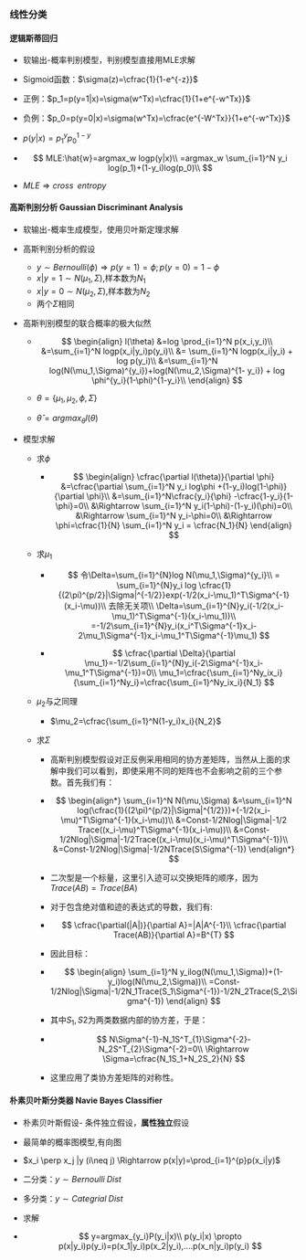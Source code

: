 ### 线性分类

#### 逻辑斯蒂回归

- 软输出-概率判别模型，判别模型直接用MLE求解

- Sigmoid函数：$\sigma(z)=\cfrac{1}{1-e^{-z}}$

- 正例：$p_1=p(y=1|x)=\sigma(w^Tx)=\cfrac{1}{1+e^{-w^Tx}}$

- 负例：$p_0=p(y=0|x)=\sigma(w^Tx)=\cfrac{e^{-W^Tx}}{1+e^{-w^Tx}}$

- $p(y|x)=p_1^y p_0^{1-y}$

- $$
  MLE:\hat{w}=argmax_w logp(y|x)\\
  =argmax_w \sum_{i=1}^N y_i log(p_1)+(1-y_i)log(p_0)\\
  $$

- $MLE \Rightarrow cross\;\; entropy$



#### 高斯判别分析 Gaussian Discriminant Analysis

- 软输出-概率生成模型，使用贝叶斯定理求解

- 高斯判别分析的假设

  - $y \sim Bernoulli(\phi)\Rightarrow p(y=1)=\phi ; p(y=0)=1-\phi$
  - $x|y=1 \sim N(\mu_1,\Sigma)$,样本数为$N_1$
  - $x|y=0 \sim N(\mu_2,\Sigma)$,样本数为$N_2$
  - 两个$\Sigma$相同

- 高斯判别模型的联合概率的极大似然

  - 
    $$
    \begin{align}
    l(\theta)
    &=log \prod_{i=1}^N p(x_i,y_i)\\
    &=\sum_{i=1}^N logp(x_i|y_i)p(y_i)\\
    &= \sum_{i=1}^N logp(x_i|y_i) + log p(y_i)\\
    &=\sum_{i=1}^N log(N(\mu_1,\Sigma)^{y_i})+log(N(\mu_2,\Sigma)^{1- y_i}) + log \phi^{y_i}(1-\phi)^{1-y_i}\\
    \end{align}
    $$
    
  - $\theta=\{\mu_1,\mu_2,\phi,\Sigma\}$

  - $\hat{\theta}=argmax_{\theta} l(\theta)$

- 模型求解

  - 求$\phi$

    - $$
      \begin{align}
      \cfrac{\partial l(\theta)}{\partial \phi}
      &=\cfrac{\partial \sum_{i=1}^N y_i log\phi +(1-y_i)log(1-\phi)}{\partial \phi}\\
      &=\sum_{i=1}^N\cfrac{y_i}{\phi} -\cfrac{1-y_i}{1-\phi}=0\\
      &\Rightarrow \sum_{i=1}^N y_i(1-\phi)-(1-y_i)(\phi)=0\\
      &\Rightarrow \sum_{i=1}^N y_i-\phi=0\\
      &\Rightarrow \phi=\cfrac{1}{N} \sum_{i=1}^N y_i = \cfrac{N_1}{N}
      \end{align}
      $$
  
  - 求$\mu_1$
  
    - $$
      令\Delta=\sum_{i=1}^{N}log N(\mu_1,\Sigma)^{y_i}\\
      = \sum_{i=1}^{N}y_i log \cfrac{1}{(2\pi)^{p/2}|\Sigma|^{-1/2}}exp(-1/2(x_i-\mu_1)^T\Sigma^{-1}(x_i-\mu))\\
      去除无关项\\
      \Delta=\sum_{i=1}^{N}y_i(-1/2(x_i-\mu_1)^T\Sigma^{-1}(x_i-\mu_1))\\
      =-1/2\sum_{i=1}^{N}y_i(x_i^T\Sigma^{-1}x_i-2\mu_1\Sigma^{-1}x_i-\mu_1^T\Sigma^{-1}\mu_1)
      $$
  
    - 
      $$
      \cfrac{\partial \Delta}{\partial \mu_1}=-1/2\sum_{i=1}^{N}y_i(-2\Sigma^{-1}x_i-\mu_1^T\Sigma^{-1})=0\\
      \mu_1=\cfrac{\sum_{i=1}^Ny_ix_i}{\sum_{i=1}^Ny_i}=\cfrac{\sum_{i=1}^Ny_ix_i}{N_1}
      $$
  
  - $\mu_2$与之同理 
  
    - $\mu_2=\cfrac{\sum_{i=1}^N(1-y_i)x_i}{N_2}$
  
  - 求$\Sigma$
  
    - 高斯判别模型假设对正反例采用相同的协方差矩阵，当然从上面的求解中我们可以看到，即使采用不同的矩阵也不会影响之前的三个参数。首先我们有：
  
    - $$
      \begin{align*}
      \sum_{i=1}^N N(\mu,\Sigma)
      &=\sum_{i=1}^N log(\cfrac{1}{(2\pi)^{p/2}|\Sigma|^{1/2}})+(-1/2(x_i-\mu)^T\Sigma^{-1}(x_i-\mu))\\
      &=Const-1/2Nlog|\Sigma|-1/2 Trace((x_i-\mu)^T\Sigma^{-1}(x_i-\mu))\\
      &=Const-1/2Nlog|\Sigma|-1/2Trace((x_i-\mu)(x_i-\mu)^T\Sigma^{-1})\\
      &=Const-1/2Nlog|\Sigma|-1/2NTrace(S\Sigma^{-1})
      \end{align*}
      $$
  
    - 二次型是一个标量，这里引入迹可以交换矩阵的顺序，因为$Trace(AB)=Trace(BA)$
  
    - 对于包含绝对值和迹的表达式的导数，我们有:
  
    - 
      $$
      \cfrac{\partial(|A|)}{\partial A}=|A|A^{-1}\\
      \cfrac{\partial Trace(AB)}{\partial A}=B^{T}
      $$
  
    - 因此目标：
  
    - $$
      \begin{align}
      \sum_{i=1}^N y_ilog(N(\mu_1,\Sigma))+(1- y_i)log(N(\mu_2,\Sigma))\\
      =Const-1/2Nlog|\Sigma|-1/2N_1Trace(S_1\Sigma^{-1})-1/2N_2Trace(S_2\Sigma^{-1})
      \end{align}
      $$
  
    - 其中$S_1,S2$为两类数据内部的协方差，于是：
  
    - $$
      N\Sigma^{-1}-N_1S^T_{1}\Sigma^{-2}-N_2S^T_{2}\Sigma^{-2}=0\\
      \Rightarrow \Sigma=\cfrac{N_1S_1+N_2S_2}{N}
      $$
  
    - 这里应用了类协方差矩阵的对称性。

#### 朴素贝叶斯分类器 Navie Bayes Classifier

- 朴素贝叶斯假设- 条件独立假设，**属性独立**假设

- 最简单的概率图模型,有向图

- $x_i \perp x_j |y (i\neq j) \Rightarrow p(x|y)=\prod_{i=1}^{p}p(x_i|y)$

- 二分类：$y \sim Bernoulli\;Dist$

- 多分类：$y\sim Categrial \; Dist$

- 求解

- $$
  y=argmax_{y_i}P(y_i|x)\\
  p(y_i|x) \propto p(x|y_i)p(y_i)=p(x_1|y_i)p(x_2|y_i),....p(x_n|y_i)p(y_i)
  $$

  

